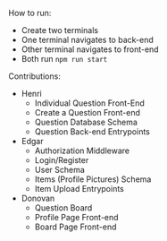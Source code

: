 How to run:
* Create two terminals
* One terminal navigates to back-end
* Other terminal navigates to front-end
* Both run `npm run start`

Contributions:
* Henri
  * Individual Question Front-End
  * Create a Question Front-end
  * Question Database Schema
  * Question Back-end Entrypoints
* Edgar
  * Authorization Middleware
  * Login/Register
  * User Schema
  * Items (Profile Pictures) Schema
  * Item Upload Entrypoints
* Donovan
  * Question Board
  * Profile Page Front-end
  * Board Page Front-end
